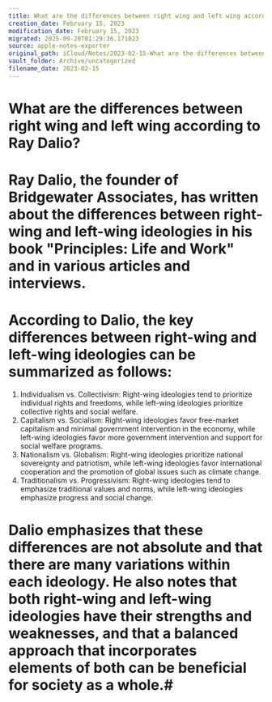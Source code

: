 ```yaml
---
title: What are the differences between right wing and left wing according…
creation_date: February 15, 2023
modification_date: February 15, 2023
migrated: 2025-09-20T01:29:36.171023
source: apple-notes-exporter
original_path: iCloud/Notes/2023-02-15-What are the differences between right wing and left wing according….md
vault_folder: Archive/uncategorized
filename_date: 2023-02-15
---
```



# What are the differences between right wing and left wing according to Ray Dalio?
# 

# 

# Ray Dalio, the founder of Bridgewater Associates, has written about the differences between right-wing and left-wing ideologies in his book "Principles: Life and Work" and in various articles and interviews.
# According to Dalio, the key differences between right-wing and left-wing ideologies can be summarized as follows:
1. Individualism vs. Collectivism: Right-wing ideologies tend to prioritize individual rights and freedoms, while left-wing ideologies prioritize collective rights and social welfare.
2. Capitalism vs. Socialism: Right-wing ideologies favor free-market capitalism and minimal government intervention in the economy, while left-wing ideologies favor more government intervention and support for social welfare programs.
3. Nationalism vs. Globalism: Right-wing ideologies prioritize national sovereignty and patriotism, while left-wing ideologies favor international cooperation and the promotion of global issues such as climate change.
4. Traditionalism vs. Progressivism: Right-wing ideologies tend to emphasize traditional values and norms, while left-wing ideologies emphasize progress and social change.

# Dalio emphasizes that these differences are not absolute and that there are many variations within each ideology. He also notes that both right-wing and left-wing ideologies have their strengths and weaknesses, and that a balanced approach that incorporates elements of both can be beneficial for society as a whole.# 

